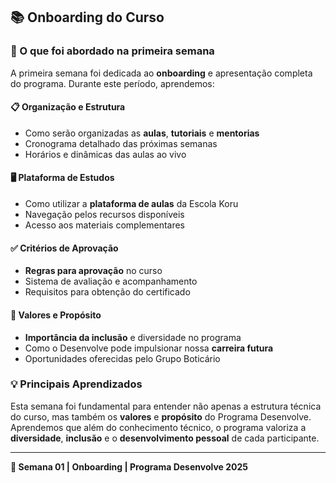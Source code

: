 ## 📚 Onboarding do Curso

### 🎯 O que foi abordado na primeira semana

A primeira semana foi dedicada ao **onboarding** e apresentação completa do programa. Durante este período, aprendemos:

#### 📋 Organização e Estrutura
- Como serão organizadas as **aulas**, **tutoriais** e **mentorias**
- Cronograma detalhado das próximas semanas
- Horários e dinâmicas das aulas ao vivo

#### 🖥️ Plataforma de Estudos
- Como utilizar a **plataforma de aulas** da Escola Koru
- Navegação pelos recursos disponíveis
- Acesso aos materiais complementares

#### ✅ Critérios de Aprovação
- **Regras para aprovação** no curso
- Sistema de avaliação e acompanhamento
- Requisitos para obtenção do certificado

#### 🌟 Valores e Propósito
- **Importância da inclusão** e diversidade no programa
- Como o Desenvolve pode impulsionar nossa **carreira futura**
- Oportunidades oferecidas pelo Grupo Boticário

### 💡 Principais Aprendizados

Esta semana foi fundamental para entender não apenas a estrutura técnica do curso, mas também os **valores** e **propósito** do Programa Desenvolve. Aprendemos que além do conhecimento técnico, o programa valoriza a **diversidade**, **inclusão** e o **desenvolvimento pessoal** de cada participante.

---

**📅 Semana 01 | Onboarding | Programa Desenvolve 2025**